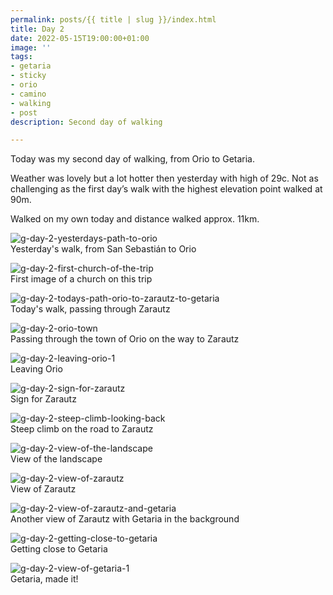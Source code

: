 ```yaml
---
permalink: posts/{{ title | slug }}/index.html
title: Day 2
date: 2022-05-15T19:00:00+01:00
image: ''
tags:
- getaria
- sticky
- orio
- camino
- walking
- post
description: Second day of walking

---
```

<!-- Excerpt Start -->
Today was my second day of walking, from Orio to Getaria. 
<!-- Excerpt End --> 
Weather was lovely but a lot hotter then yesterday with high of 29c. Not as challenging as the first day’s walk with the highest elevation point walked at 90m. 

Walked on my own today and distance walked approx. 11km.   

![g-day-2-yesterdays-path-to-orio](/images/g-day-2-yesterdays-path-to-orio.jpg)  
Yesterday's walk, from San Sebastián to Orio

![g-day-2-first-church-of-the-trip](/images/g-day-2-first-church-of-the-trip.jpg)  
First image of a church on this trip 

![g-day-2-todays-path-orio-to-zarautz-to-getaria](/images/g-day-2-todays-path-orio-to-zarautz-to-getaria.jpg)  
Today's walk, passing through Zarautz

![g-day-2-orio-town](/images/g-day-2-orio-town.jpg)  
Passing through the town of Orio on the way to Zarautz

![g-day-2-leaving-orio-1](/images/g-day-2-leaving-orio-1.jpg)  
Leaving Orio

![g-day-2-sign-for-zarautz](/images/g-day-2-sign-for-zarautz.jpg)  
Sign for Zarautz

![g-day-2-steep-climb-looking-back](/images/g-day-2-steep-climb-looking-back.jpg)  
Steep climb on the road to Zarautz

![g-day-2-view-of-the-landscape](/images/g-day-2-view-of-the-landscape.jpg)  
View of the landscape

![g-day-2-view-of-zarautz](/images/g-day-2-view-of-zarautz.jpg)  
View of Zarautz

![g-day-2-view-of-zarautz-and-getaria](/images/g-day-2-view-of-zarautz-and-getaria.jpg)  
Another view of Zarautz with Getaria in the background

![g-day-2-getting-close-to-getaria](/images/g-day-2-getting-close-to-getaria.jpg)  
Getting close to Getaria

![g-day-2-view-of-getaria-1](/images/g-day-2-view-of-getaria-1.jpg)  
Getaria, made it!
